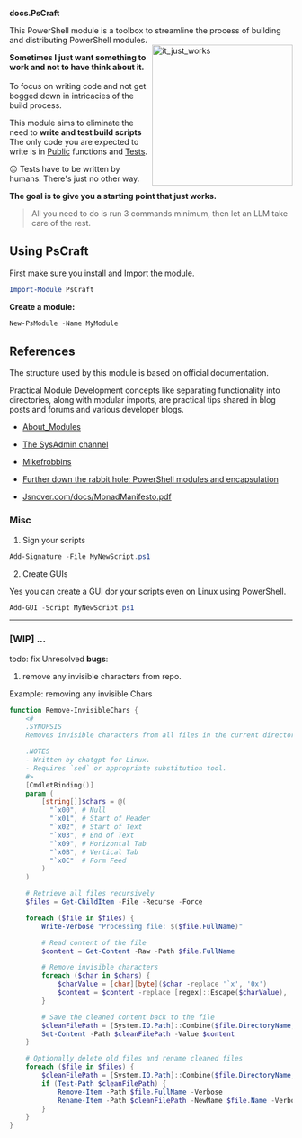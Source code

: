 **docs.PsCraft**

<p>
This PowerShell module is a toolbox to streamline the process of building and distributing PowerShell modules.
</br>
<img align="right" src="https://github.com/user-attachments/assets/92fc736a-118e-45cd-8b9f-0df83d1309f8" width="250" height="250" alt="it_just_works" />
<div align="left">
<b>
  Sometimes I just want something to work and not to have think about it.
</b>
</br>
</br>
To focus on writing code and not get bogged down in intricacies of
the build process.

<p>

<p>
This module aims to eliminate the need to <b>write and test build scripts</b>
The only code you are expected to write is in <a href="/Public/">Public</a> functions and <a href="Tests">Tests</a>.

😔 Tests have to be written by humans. There's just no other way.

</p>
</div>

**The goal is to give you a starting point that just works.**

> All you need to do is run 3 commands minimum, then let an LLM take care of the
> rest.

## **Using** PsCraft

First make sure you install and Import the module.

```PowerShell
Import-Module PsCraft
```

**Create a module:**

```PowerShell
New-PsModule -Name MyModule
```

<!-- Image goes here -->

## References

The structure used by this module is based on official documentation.

Practical Module Development concepts like separating functionality into
directories, along with modular imports, are practical tips shared in blog posts
and forums and various developer blogs.

- [About_Modules](https://learn.microsoft.com/en-us/powershell/module/microsoft.powershell.core/about/about_modules)
- [The SysAdmin channel](https://thesysadminchannel.com/powershell-module/)

- [Mikefrobbins](https://mikefrobbins.com/2018/08/17/powershell-script-module-design-public-private-versus-functions-internal-folders-for-functions/)
- [Further down the rabbit hole: PowerShell modules and encapsulation](https://www.simple-talk.com/dotnet/.net-tools/further-down-the-rabbit-hole-powershell-modules-and-encapsulation/)

- [Jsnover.com/docs/MonadManifesto.pdf](https://www.jsnover.com/Docs/MonadManifesto.pdf)

### Misc

1. Sign your scripts

```PowerShell
Add-Signature -File MyNewScript.ps1
```

2. Create GUIs

Yes you can create a GUI dor your scripts even on Linux using PowerShell.

```PowerShell
Add-GUI -Script MyNewScript.ps1
```

---

### [WIP] ...

todo: fix Unresolved **bugs**:

1. remove any invisible characters from repo.

Example: removing any invisible Chars

```PowerShell
function Remove-InvisibleChars {
    <#
    .SYNOPSIS
    Removes invisible characters from all files in the current directory and subdirectories.

    .NOTES
    - Written by chatgpt for Linux.
    - Requires `sed` or appropriate substitution tool.
    #>
    [CmdletBinding()]
    param (
        [string[]]$chars = @(
          "`x00", # Null
          "`x01", # Start of Header
          "`x02", # Start of Text
          "`x03", # End of Text
          "`x09", # Horizontal Tab
          "`x0B", # Vertical Tab
          "`x0C"  # Form Feed
        )
    )

    # Retrieve all files recursively
    $files = Get-ChildItem -File -Recurse -Force

    foreach ($file in $files) {
        Write-Verbose "Processing file: $($file.FullName)"

        # Read content of the file
        $content = Get-Content -Raw -Path $file.FullName

        # Remove invisible characters
        foreach ($char in $chars) {
            $charValue = [char][byte]($char -replace '`x', '0x')
            $content = $content -replace [regex]::Escape($charValue), ''
        }

        # Save the cleaned content back to the file
        $cleanFilePath = [System.IO.Path]::Combine($file.DirectoryName, "$($file.BaseName)_clean$($file.Extension)")
        Set-Content -Path $cleanFilePath -Value $content
    }

    # Optionally delete old files and rename cleaned files
    foreach ($file in $files) {
        $cleanFilePath = [System.IO.Path]::Combine($file.DirectoryName, "$($file.BaseName)_clean$($file.Extension)")
        if (Test-Path $cleanFilePath) {
            Remove-Item -Path $file.FullName -Verbose
            Rename-Item -Path $cleanFilePath -NewName $file.Name -Verbose
        }
    }
}
```
